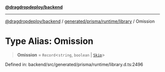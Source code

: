 [**@dragdropdeploy/backend**](../../../../../README.md)

***

[@dragdropdeploy/backend](../../../../../README.md) / [generated/prisma/runtime/library](../README.md) / Omission

# Type Alias: Omission

> **Omission** = `Record`\<`string`, `boolean` \| [`Skip`](../namespaces/Types/classes/Skip.md)\>

Defined in: backend/src/generated/prisma/runtime/library.d.ts:2496
